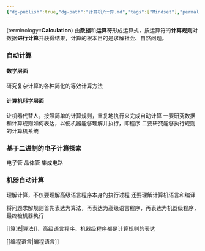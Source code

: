 ```yaml
---
{"dg-publish":true,"dg-path":"计算机/计算.md","tags":["Mindset"],"permalink":"/计算机/计算/","dgPassFrontmatter":true,"noteIcon":"","created":"2024-07-13T01:08:27.333+08:00","updated":"2025-01-23T19:30:47.441+08:00"}
---
```



(terminology::**Calculation**)
由**数据**和**运算符**形成运算式，按运算符的**计算规则**对数据**进行计算**并获得结果，计算的根本目的是求解社会、自然问题。
### 自动计算
#### 数学层面 
研究复杂计算的各种简化的等效计算方法
#### 计算机科学层面
让机器代替人，按照简单的计算规则，重复地执行来完成自动计算
一要研究数据和计算规则如何表达，以便机器能够理解并执行，即程序
二要研究能够执行规则的计算机系统
### 基于二进制的电子计算探索
电子管
晶体管
集成电路
### 机器自动计算
理解计算，不仅要理解高级语言程序本身的执行过程
还要理解计算机语言和编译

将问题求解规则首先表达为算法，再表达为高级语言程序，再表达为机器级程序，最终被机器执行

[[算法\|算法]]、高级语言程序、机器级程序都是计算规则的表达

[[编程语言\|编程语言]]


